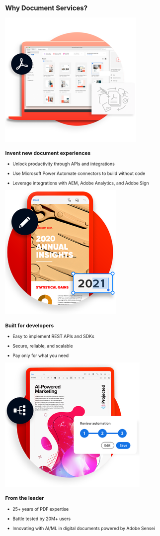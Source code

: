<TitleBlock slots="heading" theme="lightest" className="titleBlock-align-left"/>

## Why Document Services?

<TextBlock slots="image,heading,text" width="33%" theme="lightest"  className="align-left img-m-size horizontal-align-heading home-list-points"/>

![Invent new document experiences](../images/img-consistent-hifi@2x.png)

### Invent new document experiences

- Unlock productivity through APIs and integrations

- Use Microsoft Power Automate connectors to build without code

- Leverage integrations with AEM, Adobe Analytics, and Adobe Sign



<TextBlock slots="image,heading,text" width="33%" theme="lightest"   className="align-left img-m-size horizontal-align-heading home-list-points"/>

![Built for developers](../images/img-customized-experiences@2x.png)

### Built for developers

- Easy to implement REST APIs and SDKs

- Secure, reliable, and scalable

- Pay only for what you need



<TextBlock slots="image, heading, text" width="33%" theme="lightest"  className="align-left img-m-size horizontal-align-heading home-list-points"/>

![From the leader](../images/img-workflow-automation@2x.png)

### From the leader

- 25+ years of PDF expertise

- Battle tested by 20M+ users

- Innovating with AI/ML in digital documents powered by Adobe Sensei